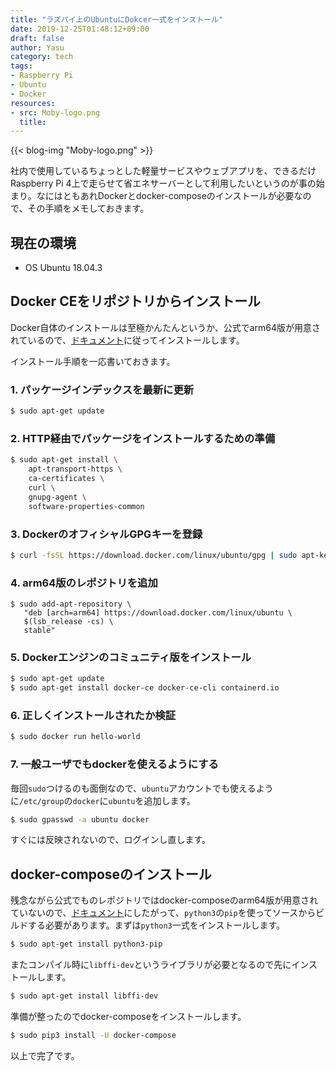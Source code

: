```yaml
---
title: "ラズパイ上のUbuntuにDokcer一式をインストール"
date: 2019-12-25T01:48:12+09:00
draft: false
author: Yasu
category: tech
tags:
- Raspberry Pi
- Ubuntu
- Docker
resources:
- src: Moby-logo.png
  title: 
---
```

{{< blog-img "Moby-logo.png" >}}

社内で使用しているちょっとした軽量サービスやウェブアプリを、できるだけRaspberry Pi 4上で走らせて省エネサーバーとして利用したいというのが事の始まり。なにはともあれDockerとdocker-composeのインストールが必要なので、その手順をメモしておきます。

## 現在の環境

- OS Ubuntu 18.04.3


## Docker CEをリポジトリからインストール

Docker自体のインストールは至極かんたんというか、公式でarm64版が用意されているので、[ドキュメント](https://docs.docker.com/install/linux/docker-ce/ubuntu/)に従ってインストールします。

インストール手順を一応書いておきます。

### 1. パッケージインデックスを最新に更新

```bash
$ sudo apt-get update
```

### 2. HTTP経由でパッケージをインストールするための準備

```bash
$ sudo apt-get install \
    apt-transport-https \
    ca-certificates \
    curl \
    gnupg-agent \
    software-properties-common
```

### 3. DockerのオフィシャルGPGキーを登録

```bash
$ curl -fsSL https://download.docker.com/linux/ubuntu/gpg | sudo apt-key add -
```

### 4. arm64版のレポジトリを追加

```
$ sudo add-apt-repository \
   "deb [arch=arm64] https://download.docker.com/linux/ubuntu \
   $(lsb_release -cs) \
   stable"
```

### 5. Dockerエンジンのコミュニティ版をインストール

```bash
$ sudo apt-get update
$ sudo apt-get install docker-ce docker-ce-cli containerd.io
```

### 6. 正しくインストールされたか検証

```bash
$ sudo docker run hello-world
```

### 7. 一般ユーザでもdockerを使えるようにする

毎回`sudo`つけるのも面倒なので、`ubuntu`アカウントでも使えるように`/etc/group`の`docker`に`ubuntu`を追加します。

```bash
$ sudo gpasswd -a ubuntu docker
```

すぐには反映されないので、ログインし直します。

## docker-composeのインストール

残念ながら公式でものレポジトリではdocker-composeのarm64版が用意されていないので、[ドキュメント](https://docs.docker.com/compose/install/#install-using-pip)にしたがって、`python3`の`pip`を使ってソースからビルドする必要があります。まずは`python3`一式をインストールします。

```bash
$ sudo apt-get install python3-pip
```

またコンパイル時に`libffi-dev`というライブラリが必要となるので先にインストールします。

```bash
$ sudo apt-get install libffi-dev
```

準備が整ったのでdocker-composeをインストールします。

```bash
$ sudo pip3 install -U docker-compose
```

以上で完了です。